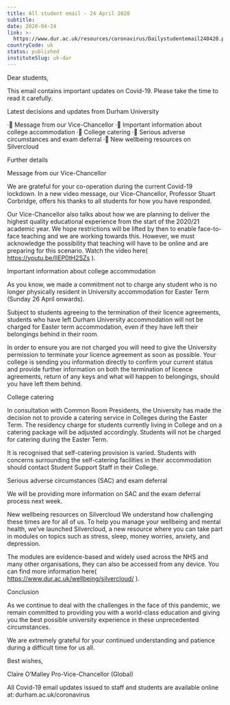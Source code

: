 ```yaml
---
title: All student email - 24 April 2020
subtitle: 
date: 2020-04-24
link: >-
  https://www.dur.ac.uk/resources/coronavirus/Dailystudentemail240420.pdf
countryCode: uk
status: published
instituteSlug: uk-dur
---
```

Dear students,

This email contains important updates on Covid-19. Please take the time to read it carefully.

Latest decisions and updates from Durham University

· Message from our Vice-Chancellor
· Important information about college accommodation
· College catering
· Serious adverse circumstances and exam deferral
· New wellbeing resources on Silvercloud

Further details

Message from our Vice-Chancellor

We are grateful for your co-operation during the current Covid-19 lockdown. In a new video message, our Vice-Chancellor, Professor Stuart Corbridge, offers his thanks to all students for how you have responded.

Our Vice-Chancellor also talks about how we are planning to deliver the highest quality educational experience from the start of the 2020/21 academic year. We hope restrictions will be lifted by then to enable face-to-face teaching and we are working towards this.
However, we must acknowledge the possibility that teaching will have to be online and are preparing for this scenario. Watch the video here( https://youtu.be/IIEP0tH2SZs ).

Important information about college accommodation

As you know, we made a commitment not to charge any student who is no longer physically resident in University accommodation for Easter Term (Sunday 26 April onwards).

Subject to students agreeing to the termination of their licence agreements, students who have left Durham University accommodation will not be charged for Easter term accommodation, even if they have left their belongings behind in their room.

In order to ensure you are not charged you will need to give the University permission to terminate your licence agreement as soon as possible. Your college is sending you information directly to confirm your current status and provide further information on both the termination of licence agreements, return of any keys and what will happen to belongings, should you have left them behind.

College catering

In consultation with Common Room Presidents, the University has made the decision not to provide a catering service in Colleges during the Easter Term. The residency charge for students currently living in College and on a catering package will be adjusted accordingly.
Students will not be charged for catering during the Easter Term. 

It is recognised that self-catering provision is varied. Students with concerns surrounding the self-catering facilities in their accommodation should contact Student Support Staff in their College.

Serious adverse circumstances (SAC) and exam deferral

We will be providing more information on SAC and the exam deferral process next week.

New wellbeing resources on Silvercloud
We understand how challenging these times are for all of us. To help you manage your wellbeing and mental health, we’ve launched Silvercloud, a new resource where you can take part in modules on topics such as stress, sleep, money worries, anxiety, and depression.

The modules are evidence-based and widely used across the NHS and many other organisations, they can also be accessed from any device. You can find more information here( https://www.dur.ac.uk/wellbeing/silvercloud/ ).

Conclusion

As we continue to deal with the challenges in the face of this pandemic, we remain committed to providing you with a world-class education and giving you the best possible university experience in these unprecedented circumstances.

We are extremely grateful for your continued understanding and patience during a difficult time for us all.

Best wishes,

Claire O’Malley
Pro-Vice-Chancellor (Global)

All Covid-19 email updates issued to staff and students are available online at: durham.ac.uk/coronavirus  